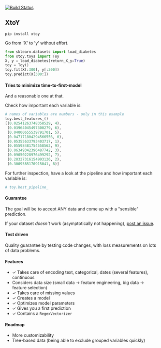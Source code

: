 [![Build Status](https://travis-ci.org/kootenpv/xtoy.svg?branch=master)](https://travis-ci.org/kootenpv/xtoy)

## XtoY

`pip install xtoy`

Go from 'X' to 'y' without effort.

``` python
from sklearn.datasets import load_diabetes
from xtoy.toys import Toy
X, y = load_diabetes(return_X_y=True)
toy = Toy()
toy.fit(X[:300], y[:300])
toy.predict(X[300:])
```

#### Tries to minimize time-to-first-model

And a reasonable one at that.

Check how important each variable is:

```python
# names of variables are numbers - only in this example
toy.best_features_()
[(0.02541263748358529, 4),
 (0.03964045497300279, 6),
 (0.04000655539791701, 5),
 (0.047171804294566556, 0),
 (0.05355633793403717, 1),
 (0.05598481754558562, 9),
 (0.06349342396487742, 3),
 (0.09050228976499292, 7),
 (0.28327316154993126, 2),
 (0.3009585170915041, 8)]
```

For further inspection, have a look at the pipeline and how important each variable is:

```python
# toy.best_pipeline_
```

#### Guarantee

The goal will be to accept ANY data and come up with a "sensible" prediction.

If your dataset *doesn't* work (asymptotically not happening), [post an issue](https://github.com/kootenpv/xtoy/issues).

#### Test driven

Quality guarantee by testing code changes, with loss measurements on lots of data problems.

#### Features

- ✓ Takes care of encoding text, categorical, dates (several features), continuous
- Considers data size (small data -> feature engineering, big data -> feature selection)
- ✓ Takes care of missing values
- ✓ Creates a model
- ✓ Optimizes model parameters
- ✓ Gives you a first prediction
- ✓ Contains a `RegexVectorizer`

#### Roadmap

- More customizability
- Tree-based data (being able to exclude grouped variables quickly)
